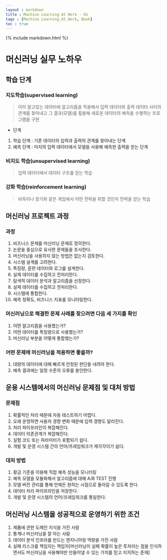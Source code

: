 ```yaml
---
layout : markdown
title : Machine Learning At Work - 01
tags : [Machine_Learning_At_Work, Book]
toc : true
---
```

{% include markdown.html %}

# 머신러닝 실무 노하우

## 학습 단계

### 지도학습(supervised learning)
> 이미 알고있는 데이터에 알고리즘을 적용해서 입력 데이터와 출력 데이터 사이의 관계를 찾아내고 그 결과(모델)를 횔용해 새로운 데이터의 예측을 수행하는 프로그램을 구현

- 단계
1. 학습 단계 : 기존 데이터의 입력과 출력의 관계를 찾아내는 단계
2. 예측 단계 : 미지의 입력 데이터에서 모델을 사용해 예측한 출력을 얻는 단계

### 비지도 학습(unsupervised learning)
> 입력 데이터에서 데이터 구조를 얻는 학습

### 강화 학습(reinforcement learning)
> 바둑이나 장기와 같은 게임에서 어떤 전략을 취할 것인지 전략을 얻는 학습

## 머신러닝 프로젝트 과정

### 과정

1. 비즈니스 문제를 머신러닝 문제로 정의한다.
2. 논문을 중심으로 유사한 문제들을 조사한다.
3. 머신러닝을 사용하지 않는 방법은 없는지 검토한다.
4. 시스템 설계를 고려한다.
5. 특징량, 훈련 데이터와 로그를 설계한다.
6. 실제 데이터를 수집하고 전처리한다.
7. 탐색적 데이터 분석과 알고리즘을 선정한다.
8. 실제 데이터를 수집하고 전처리한다.
9. 시스템에 통합한다.
10. 예측 정확도, 비즈니스 지표를 모니터링한다.

### 머신러닝으로 해결한 문제 사례를 찾으려면 다음 세 가지를 확인
1. 어떤 알고리즘을 사용했는가?
2. 어떤 데이터를 특징량으로 사용했는가?
3. 머신러닝 부분을 어떻게 통합했는가?

### 어떤 문제에 머신러닝을 적용하면 좋을까?
1. 대량의 데이터에 대해 빠르게 안정된 판단을 내려야 한다.
2. 예측 결과에는 일정 수준의 오류를 용인한다.

## 운용 시스템에서의 머신러닝 문제점 및 대처 방법

### 문제점
1. 확률적인 처리 때문에 자동 테스트하기 어렵다.
2. 오래 운영하면 사용자 경향 변화 때문에 입력 경향도 달라진다.
3. 처리 파이프라인이 복잡해진다.
4. 데이터 의존관계가 복잡해진다.
5. 실험 코드 또는 파라미터가 포함되기 쉽다.
6. 개발 및 운영 시스템 간의 언어/프레임워크가 제각각이기 쉽다.

### 대처 방법
1. 황금 기준을 이용해 직접 예측 성능을 모니터링
2. 예측 모델을 모듈화해서 알고리즘에 대해 A/B TEST 진행
3. 모델 버전 관리를 통해 언제든 원하는 시점으로 돌아갈 수 있도록 한다.
4. 데이터 처리 파이프라인을 저장한다.
5. 개발 및 운영 시스템의 언어/프레임워크를 통일한다.

## 머신러닝 시스템을 성공적으로 운영하기 위한 조건
1. 제품에 관한 도메인 지식을 가진 사람
2. 통계나 머신러닝을 잘 아는 사람
3. 데이터 분석 인프라를 만드는 엔지니어링 역량을 가진 사람
4. 실패 리스크를 책임지는 책임자[머신러닝이 실패 확률이 높은 투자라는 점을 인식하면서도 머신러닝을 사용해야만 만들어낼 수 있는 가치를 믿고 지지하는 존재]
